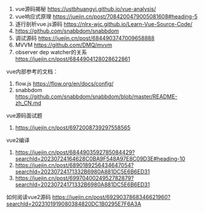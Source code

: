 1. vue源码揭秘 https://ustbhuangyi.github.io/vue-analysis/
2. vue响应式原理 https://juejin.cn/post/7084200479005081608#heading-5
3. 逐行剖析vue.js源码 https://nlrx-wjc.github.io/Learn-Vue-Source-Code/
4. https://github.com/snabbdom/snabbdom
5. 调试源码 https://juejin.cn/post/6844903747009658888
6. MVVM https://github.com/DMQ/mvvm
7. observer dep watcher的关系 https://juejin.cn/post/6844904128028622861

vue内部参考的文档：
1. flow.js https://flow.org/en/docs/config/
2. snabbdom https://github.com/snabbdom/snabbdom/blob/master/README-zh_CN.md

vue源码面试题
1. https://juejin.cn/post/6972008739297558565

vue2编译
1. https://juejin.cn/post/6844903592785084429?searchId=20230724164628C0BA9F548A97E8C09D3E#heading-10
2. https://juejin.cn/post/6890189256434647054?searchId=20230724171332B6980A881DC5E6B6ED31
3. https://juejin.cn/post/6997040024952782879?searchId=20230724171332B6980A881DC5E6B6ED31

如何阅读vue2源码
https://juejin.cn/post/6929037868346621960?searchId=2023101919080384820DC1B0295E7F6A3A